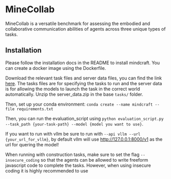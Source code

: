 # MineCollab

MineCollab is a versatile benchmark for assessing the embodied and collaborative communication abilities of agents across three unique types of tasks. 

## Installation 

Please follow the installation docs in the README to install mindcraft. You can create a docker image using the Dockerfile. 

Download the relevant task files and server data files, you can find the link [here](https://drive.google.com/drive/folders/1XygbitBBTsNO6q_doEiZHmdETpnyRmCS). The tasks files are for specifying the tasks to run and the server data is for allowing the models to launch the task in the correct world automatically. Unzip the server_data.zip in the base `tasks/` folder. 

Then, set up your conda environment: `conda create --name mindcraft --file requirements.txt`

Then, you can run the evaluation_script using `python evaluation_script.py --task_path {your-task-path} --model {model you want to use}`. 

If you want to run with vllm be sure to run with `--api vllm --url {your_url_for_vllm}`, by default vllm will use http://127.0.0.1:8000/v1 as the url for quering the model!

When running with construction tasks, make sure to set the flag `--insecure_coding` so that the agents can be allowed to write freeform javascript code to complete the tasks. However, when using insecure coding it is highly recommended to use 